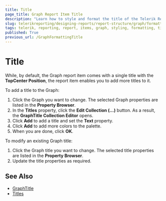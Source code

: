 ```yaml
---
title: Title
page_title: Graph Report Item Title 
description: "Learn how to style and format the title of the Telerik Reporting Graph report item."
slug: telerikreporting/designing-reports/report-structure/graph/formatting-a-graph/title
tags: telerik, reporting, report, items, graph, styling, formatting, title
published: True
previous_url: /GraphFormattingTitle
---
```


# Title

While, by default, the Graph report item comes with a single title with the __TopCenter Position__, the report item enables you to add more titles to it.   

To add a title to the Graph: 

1. Click the Graph you want to change. The selected Graph properties are listed in the __Property Browser__.
1. In the __Titles__ property, click the __Edit Collection (…)__ button. As a result, the __GraphTitle Collection Editor__ opens. 
1. Click __Add__ to add a title and set the __Text__ property. 
1. Click __Add__ to add more colors to the palette. 
1. When you are done, click __OK__. 

To modify an existing Graph title:

1. Click the Graph title you want to change. The selected title properties are listed in the __Property Browser__.
1. Update the title properties as required. 


## See Also
 
* [GraphTitle](/reporting/api/Telerik.Reporting.GraphTitle)  
* [Titles](/reporting/api/Telerik.Reporting.Graph#Telerik_Reporting_Graph_Titles)
